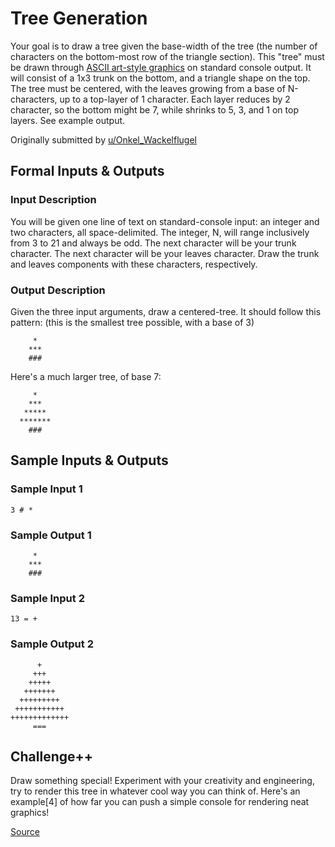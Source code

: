 # Tree Generation

Your goal is to draw a tree given the base-width of the tree (the number of characters on the bottom-most row of the triangle section). This "tree" must be drawn through [ASCII art-style graphics](http://en.wikipedia.org/wiki/ASCII_art) on standard console output. It will consist of a 1x3 trunk on the bottom, and a triangle shape on the top. The tree must be centered, with the leaves growing from a base of N-characters, up to a top-layer of 1 character. Each layer reduces by 2 character, so the bottom might be 7, while shrinks to 5, 3, and 1 on top layers. See example output.

Originally submitted by [u/Onkel_Wackelflugel](http://www.reddit.com/r/dailyprogrammer_ideas/comments/1srsde/easy_build_a_christmas_treemenorah_with/)

## Formal Inputs & Outputs

### Input Description

You will be given one line of text on standard-console input: an integer and two characters, all space-delimited. The integer, N, will range inclusively from 3 to 21 and always be odd. The next character will be your trunk character. The next character will be your leaves character. Draw the trunk and leaves components with these characters, respectively.

### Output Description

Given the three input arguments, draw a centered-tree. It should follow this pattern: (this is the smallest tree possible, with a base of 3)

```
     *
    ***
    ###
```

Here's a much larger tree, of base 7:

```
     *
    ***
   *****
  *******
    ###
```

## Sample Inputs & Outputs

### Sample Input 1
  
    3 # *

### Sample Output 1

```
     *
    ***
    ###
```

### Sample Input 2

    13 = +

### Sample Output 2

```
      +
     +++
    +++++
   +++++++
  +++++++++
 +++++++++++
+++++++++++++
     ===
```

## Challenge++

Draw something special! Experiment with your creativity and engineering, try to render this tree in whatever cool way you can think of. Here's an example[4] of how far you can push a simple console for rendering neat graphics!

[Source](http://www.reddit.com/r/dailyprogrammer/comments/1t0r09/121613_challenge_145_easy_tree_generation/)